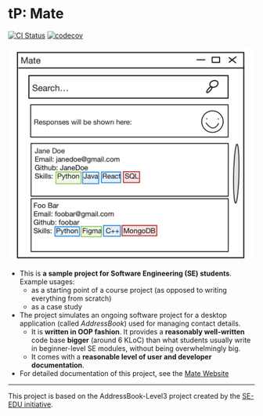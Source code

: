 # tP: Mate

[![CI Status](https://github.com/se-edu/addressbook-level3/workflows/Java%20CI/badge.svg)](https://github.com/AY2526S1-CS2103T-F08b-2/tp/actions)
[![codecov](https://codecov.io/gh/AY2526S1-CS2103T-F08b-2/tp/branch/master/graph/badge.svg?token=KNFQAEHKMD)](https://codecov.io/gh/AY2526S1-CS2103T-F08b-2/tp)

![Ui](docs/images/Ui.png)

- This is **a sample project for Software Engineering (SE) students**.<br>
  Example usages:
  - as a starting point of a course project (as opposed to writing everything from scratch)
  - as a case study
- The project simulates an ongoing software project for a desktop application (called _AddressBook_) used for managing contact details.
  - It is **written in OOP fashion**. It provides a **reasonably well-written** code base **bigger** (around 6 KLoC) than what students usually write in beginner-level SE modules, without being overwhelmingly big.
  - It comes with a **reasonable level of user and developer documentation**.
- For detailed documentation of this project, see the [Mate Website](https://ay2526s1-cs2103t-f08b-2.github.io/tp/)
---
This project is based on the AddressBook-Level3 project created by the [SE-EDU initiative](https://se-education.org).
